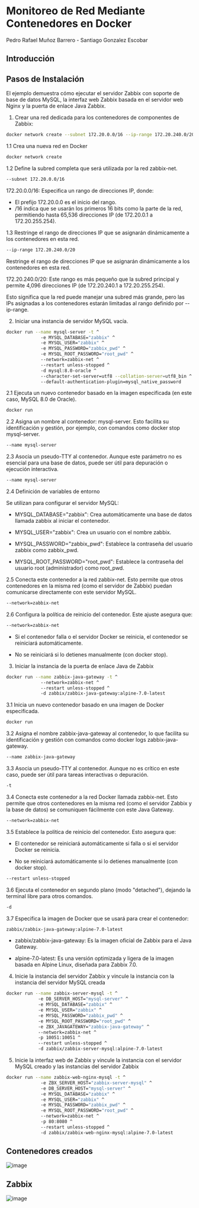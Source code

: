 # Monitoreo de Red Mediante Contenedores en Docker
Pedro Rafael Muñoz Barrero - Santiago Gonzalez Escobar

## Introducción



## Pasos de Instalación

El ejemplo demuestra cómo ejecutar el servidor Zabbix con soporte de base de datos MySQL, la interfaz web Zabbix basada en el servidor web Nginx y la puerta de enlace Java Zabbix.

1. Crear una red dedicada para los contenedores de componentes de Zabbix:
   
```bash
docker network create --subnet 172.20.0.0/16 --ip-range 172.20.240.0/20 zabbix-net
```
1.1 Crea una nueva red en Docker
```bash
docker network create
```
1.2 Define la subred completa que será utilizada por la red zabbix-net.
```bash
--subnet 172.20.0.0/16
```
172.20.0.0/16: Especifica un rango de direcciones IP, donde:
    
   - El prefijo 172.20.0.0 es el inicio del rango.
   - /16 indica que se usarán los primeros 16 bits como la parte de la red, permitiendo hasta 65,536 direcciones IP (de 172.20.0.1 a 172.20.255.254).
     
1.3 Restringe el rango de direcciones IP que se asignarán dinámicamente a los contenedores en esta red.
```bash
--ip-range 172.20.240.0/20
```

Restringe el rango de direcciones IP que se asignarán dinámicamente a los contenedores en esta red.

172.20.240.0/20: Este rango es más pequeño que la subred principal y permite 4,096 direcciones IP (de 172.20.240.1 a 172.20.255.254).

Esto significa que la red puede manejar una subred más grande, pero las IPs asignadas a los contenedores estarán limitadas al rango definido por --ip-range.

2. Iniciar una instancia de servidor MySQL vacía.
   
```bash
docker run --name mysql-server -t ^
             -e MYSQL_DATABASE="zabbix" ^
             -e MYSQL_USER="zabbix" ^
             -e MYSQL_PASSWORD="zabbix_pwd" ^
             -e MYSQL_ROOT_PASSWORD="root_pwd" ^
             --network=zabbix-net ^
             --restart unless-stopped ^
             -d mysql:8.0-oracle ^
             --character-set-server=utf8 --collation-server=utf8_bin ^
             --default-authentication-plugin=mysql_native_password
```
2.1 Ejecuta un nuevo contenedor basado en la imagen especificada (en este caso, MySQL 8.0 de Oracle).
```bash
docker run
```
2.2 Asigna un nombre al contenedor: mysql-server. Esto facilita su identificación y gestión, por ejemplo, con comandos como docker stop mysql-server.
```bash
--name mysql-server
```
2.3 Asocia un pseudo-TTY al contenedor. Aunque este parámetro no es esencial para una base de datos, puede ser útil para depuración o ejecución interactiva.
```bash
--name mysql-server
```
2.4 Definición de variables de entorno

Se utilizan para configurar el servidor MySQL:

- MYSQL_DATABASE="zabbix": Crea automáticamente una base de datos llamada zabbix al iniciar el contenedor.

- MYSQL_USER="zabbix": Crea un usuario con el nombre zabbix.

- MYSQL_PASSWORD="zabbix_pwd": Establece la contraseña del usuario zabbix como zabbix_pwd.

- MYSQL_ROOT_PASSWORD="root_pwd": Establece la contraseña del usuario root (administrador) como root_pwd.

2.5 Conecta este contenedor a la red zabbix-net. Esto permite que otros contenedores en la misma red (como el servidor de Zabbix) puedan comunicarse directamente con este servidor MySQL.
```bash
--network=zabbix-net
```
2.6 Configura la política de reinicio del contenedor. Este ajuste asegura que:
```bash
--network=zabbix-net
```
- Si el contenedor falla o el servidor Docker se reinicia, el contenedor se reiniciará automáticamente.

- No se reiniciará si lo detienes manualmente (con docker stop).

3. Iniciar la instancia de la puerta de enlace Java de Zabbix

```bash
docker run --name zabbix-java-gateway -t ^
             --network=zabbix-net ^
             --restart unless-stopped ^
             -d zabbix/zabbix-java-gateway:alpine-7.0-latest
```
3.1 Inicia un nuevo contenedor basado en una imagen de Docker especificada.
```bash
docker run
```
3.2 Asigna el nombre zabbix-java-gateway al contenedor, lo que facilita su identificación y gestión con comandos como docker logs zabbix-java-gateway.
```bash
--name zabbix-java-gateway
```
3.3 Asocia un pseudo-TTY al contenedor. Aunque no es crítico en este caso, puede ser útil para tareas interactivas o depuración.
```bash
-t
```
3.4 Conecta este contenedor a la red Docker llamada zabbix-net. Esto permite que otros contenedores en la misma red (como el servidor Zabbix y la base de datos) se comuniquen fácilmente con este Java Gateway.
```bash
--network=zabbix-net
```
3.5 Establece la política de reinicio del contenedor. Esto asegura que:

- El contenedor se reiniciará automáticamente si falla o si el servidor Docker se reinicia.
  
- No se reiniciará automáticamente si lo detienes manualmente (con docker stop).

```bash
--restart unless-stopped
```
3.6 Ejecuta el contenedor en segundo plano (modo "detached"), dejando la terminal libre para otros comandos.
```bash
-d
```
3.7 Especifica la imagen de Docker que se usará para crear el contenedor:

```bash
zabbix/zabbix-java-gateway:alpine-7.0-latest
```
- zabbix/zabbix-java-gateway: Es la imagen oficial de Zabbix para el Java Gateway.

- alpine-7.0-latest: Es una versión optimizada y ligera de la imagen basada en Alpine Linux, diseñada para Zabbix 7.0.

4. Inicie la instancia del servidor Zabbix y vincule la instancia con la instancia del servidor MySQL creada

```bash
docker run --name zabbix-server-mysql -t ^
            -e DB_SERVER_HOST="mysql-server" ^
            -e MYSQL_DATABASE="zabbix" ^
            -e MYSQL_USER="zabbix" ^
            -e MYSQL_PASSWORD="zabbix_pwd" ^
            -e MYSQL_ROOT_PASSWORD="root_pwd" ^
            -e ZBX_JAVAGATEWAY="zabbix-java-gateway" ^
            --network=zabbix-net ^
            -p 10051:10051 ^
            --restart unless-stopped ^
            -d zabbix/zabbix-server-mysql:alpine-7.0-latest
```

5. Inicie la interfaz web de Zabbix y vincule la instancia con el servidor MySQL creado y las instancias del servidor Zabbix

```bash
docker run --name zabbix-web-nginx-mysql -t ^
             -e ZBX_SERVER_HOST="zabbix-server-mysql" ^
             -e DB_SERVER_HOST="mysql-server" ^
             -e MYSQL_DATABASE="zabbix" ^
             -e MYSQL_USER="zabbix" ^
             -e MYSQL_PASSWORD="zabbix_pwd" ^
             -e MYSQL_ROOT_PASSWORD="root_pwd" ^
             --network=zabbix-net ^
             -p 80:8080 ^
             --restart unless-stopped ^
             -d zabbix/zabbix-web-nginx-mysql:alpine-7.0-latest
```

## Contenedores creados 
![image](https://github.com/user-attachments/assets/ffcfc9ec-54d8-4513-b729-85274cd262a1)

## Zabbix 
![image](https://github.com/user-attachments/assets/eeefb6b7-65f9-4584-b876-87bde7570cd7)
